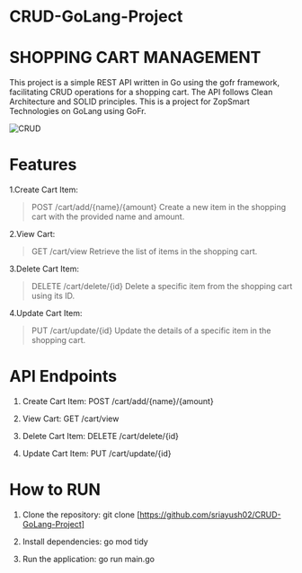 # CRUD-GoLang-Project

# SHOPPING CART MANAGEMENT
This project is a simple REST API written in Go using the gofr framework, facilitating CRUD operations for a shopping cart. The API follows Clean Architecture and SOLID principles.
This is a project for ZopSmart Technologies on GoLang using GoFr.


![CRUD](https://github.com/sriayush02/CRUD-GoLang-Project/assets/83555352/cf36e77f-98a6-4615-9e28-ef780203566d)



# Features
1.Create Cart Item:
> POST /cart/add/{name}/{amount}
> Create a new item in the shopping cart with the provided name and amount.

2.View Cart:
> GET /cart/view
> Retrieve the list of items in the shopping cart.

3.Delete Cart Item:
> DELETE /cart/delete/{id}
> Delete a specific item from the shopping cart using its ID.

4.Update Cart Item:
> PUT /cart/update/{id}
> Update the details of a specific item in the shopping cart.

# API Endpoints

1. Create Cart Item:
   POST /cart/add/{name}/{amount}

2. View Cart:
   GET /cart/view

3. Delete Cart Item:
   DELETE /cart/delete/{id}

4. Update Cart Item:
   PUT /cart/update/{id}

# How to RUN 

1. Clone the repository:
   git clone [https://github.com/sriayush02/CRUD-GoLang-Project]

2. Install dependencies:
   go mod tidy

3. Run the application:
   go run main.go


